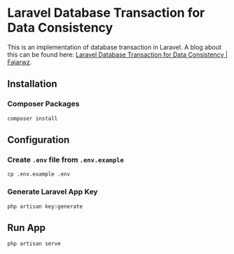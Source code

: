 # Laravel Database Transaction for Data Consistency
This is an implementation of database transaction in Laravel. A blog about this can be found here: [Laravel Database Transaction for Data Consistency | Fajarwz](https://fajarwz.com/blog/laravel-database-transaction-for-data-consistency/).

## Installation

### Composer Packages 
```
composer install
```

## Configuration

### Create `.env` file from `.env.example`
```
cp .env.example .env
```

### Generate Laravel App Key
```
php artisan key:generate
```

## Run App
```
php artisan serve
```